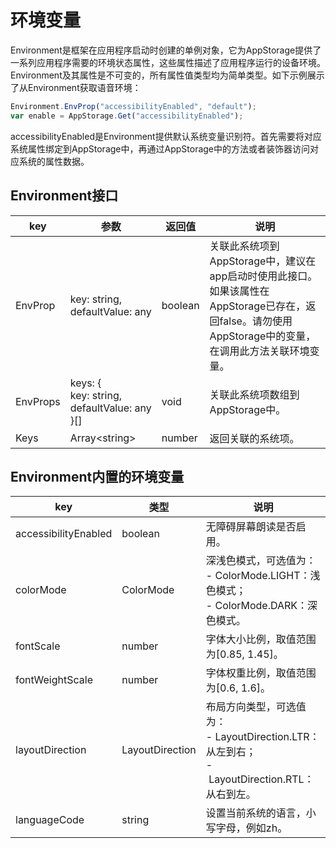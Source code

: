 # 环境变量

Environment是框架在应用程序启动时创建的单例对象，它为AppStorage提供了一系列应用程序需要的环境状态属性，这些属性描述了应用程序运行的设备环境。Environment及其属性是不可变的，所有属性值类型均为简单类型。如下示例展示了从Environment获取语音环境：


```ts
Environment.EnvProp("accessibilityEnabled", "default");
var enable = AppStorage.Get("accessibilityEnabled");
```

accessibilityEnabled是Environment提供默认系统变量识别符。首先需要将对应系统属性绑定到AppStorage中，再通过AppStorage中的方法或者装饰器访问对应系统的属性数据。


## Environment接口

| key      | 参数                                       | 返回值     | 说明                                       |
| -------- | ---------------------------------------- | ------- | ---------------------------------------- |
| EnvProp  | key:&nbsp;string,<br/>defaultValue:&nbsp;any | boolean | 关联此系统项到AppStorage中，建议在app启动时使用此接口。如果该属性在AppStorage已存在，返回false。请勿使用AppStorage中的变量，在调用此方法关联环境变量。 |
| EnvProps | keys:&nbsp;{<br/>key:&nbsp;string,<br/>defaultValue:&nbsp;any<br/>}[] | void    | 关联此系统项数组到AppStorage中。                    |
| Keys     | Array&lt;string&gt;                      | number  | 返回关联的系统项。                                |


## Environment内置的环境变量

| key                  | 类型              | 说明                                       |
| -------------------- | --------------- | ---------------------------------------- |
| accessibilityEnabled | boolean         | 无障碍屏幕朗读是否启用。                             |
| colorMode            | ColorMode       | 深浅色模式，可选值为：<br/>-&nbsp;ColorMode.LIGHT：浅色模式；<br/>-&nbsp;ColorMode.DARK：深色模式。 |
| fontScale            | number          | 字体大小比例，取值范围为[0.85,&nbsp;1.45]。           |
| fontWeightScale      | number          | 字体权重比例，取值范围为[0.6,&nbsp;1.6]。             |
| layoutDirection      | LayoutDirection | 布局方向类型，可选值为：<br/>-&nbsp;LayoutDirection.LTR：从左到右；<br/>-&nbsp;LayoutDirection.RTL：从右到左。 |
| languageCode         | string          | 设置当前系统的语言，小写字母，例如zh。                     |
